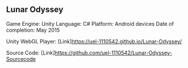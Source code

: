 ## Lunar Odyssey
Game Engine: Unity
Language: C#
Platform: Android devices
Date of completion: May 2015

Unity WebGL Player: [Link]https://uel-1110542.github.io/Lunar-Odyssey/

Source Code: [Link]https://github.com/uel-1110542/Lunar-Odyssey-Sourcecode
